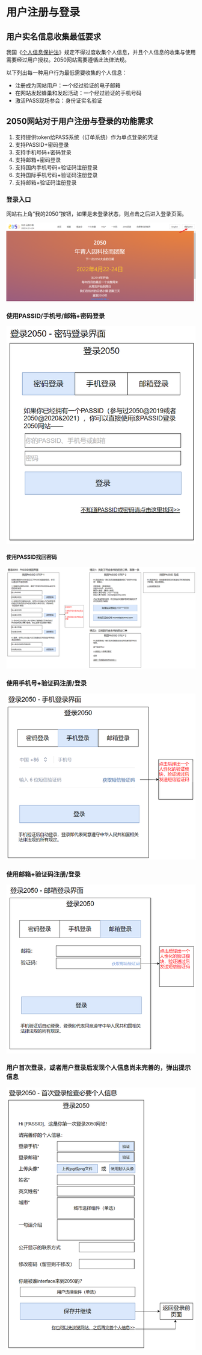 # 用户注册与登录

## 用户实名信息收集最低要求

我国《[个人信息保护法](http://www.npc.gov.cn/npc/c30834/202108/a8c4e3672c74491a80b53a172bb753fe.shtml)》规定不得过度收集个人信息，并且个人信息的收集与使用需要经过用户授权。2050网站需要遵循此法律法规。

以下列出每一种用户行为最低需要收集的个人信息：

- 注册成为网站用户：一个经过验证的电子邮箱
- 在网站发起蜂巢和发起活动：一个经过验证的手机号码
- 激活PASS现场参会：身份证实名验证

## 2050网站对于用户注册与登录的功能需求

1. 支持提供token给PASS系统（订单系统）作为单点登录的凭证
1. 支持PASSID+密码登录
1. 支持手机号码+密码登录
1. 支持邮箱+密码登录
1. 支持国内手机号码+验证码注册登录
1. 支持国际手机号码+验证码注册登录
1. 支持邮箱+验证码注册登录

### 登录入口

网站右上角“我的2050”按钮，如果是未登录状态，则点击之后进入登录页面。

![](../3/login-button.png)

### 使用PASSID/手机号/邮箱+密码登录

![](../3/password-login.png)

#### 使用PASSID找回密码

![](../3/passid-login-recover.png)

### 使用手机号+验证码注册/登录

![](../3/mobile-login.png)

### 使用邮箱+验证码注册/登录

![](../3/email-login.png)

### 用户首次登录，或者用户登录后发现个人信息尚未完善的，弹出提示信息

![](../3/user-first-login.png)